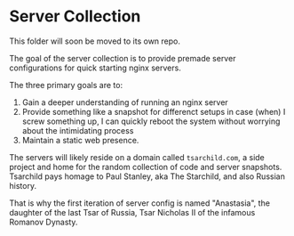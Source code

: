 # Server Collection

This folder will soon be moved to its own repo.

The goal of the server collection is to provide premade server configurations for quick starting nginx servers.

The three primary goals are to:
1. Gain a deeper understanding of running an nginx server
2. Provide something like a snapshot for differenct setups in case (when) I screw something up, I can quickly reboot the system without worrying about the intimidating process
3. Maintain a static web presence. 

The servers will likely reside on a domain called `tsarchild.com`, a side project and home for the random collection of code and server snapshots.
Tsarchild pays homage to Paul Stanley, aka The Starchild, and also Russian history. 

That is why the first iteration of server config is named "Anastasia", the daughter of the last Tsar of Russia, Tsar Nicholas II of the infamous Romanov Dynasty. 
